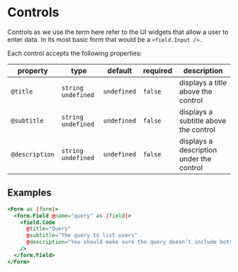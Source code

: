 # Controls

Controls as we use the term here refer to the UI widgets that allow a user to enter data. In its most basic form that would be a `<field.Input />`.

Each control accepts the following properties:

| property       | type                 | default     | required | description                              |
| -------------- | -------------------- | ----------- | -------- | ---------------------------------------- |
| `@title`       | `string` `undefined` | `undefined` | `false`  | displays a title above the control       |
| `@subtitle`    | `string` `undefined` | `undefined` | `false`  | displays a subtitle above the control    |
| `@description` | `string` `undefined` | `undefined` | `false`  | displays a description under the control |

## Examples

```hbs
<Form as |form|>
  <form.Field @name="query" as |field|>
    <field.Code
      @title="Query"
      @subtitle="The query to list users"
      @description="You should make sure the query doesn’t include bots."
    />
  </form.Field>
</Form>
```
